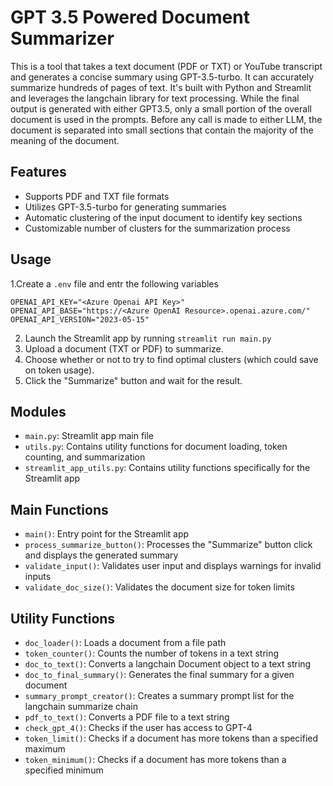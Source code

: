 # **GPT 3.5 Powered Document Summarizer**

This is a tool that takes a text document (PDF or TXT) or YouTube transcript and generates a concise summary using GPT-3.5-turbo. It can accurately summarize hundreds of pages of text. It's built with Python and Streamlit and leverages the langchain library for text processing.
While the final output is generated with either GPT3.5, only a small portion of the overall document is used in the prompts. Before any call is made to either LLM, the document is separated into
small sections that contain the majority of the meaning of the document. 

## Features

- Supports PDF and TXT file formats
- Utilizes GPT-3.5-turbo for generating summaries
- Automatic clustering of the input document to identify key sections
- Customizable number of clusters for the summarization process

## Usage

1.Create a `.env` file and entr the following variables
   
    OPENAI_API_KEY="<Azure Openai API Key>"
    OPENAI_API_BASE="https://<Azure OpenAI Resource>.openai.azure.com/"
    OPENAI_API_VERSION="2023-05-15"
   
2. Launch the Streamlit app by running `streamlit run main.py`
3. Upload a document (TXT or PDF) to summarize.
4. Choose whether or not to try to find optimal clusters (which could save on token usage).
5. Click the "Summarize" button and wait for the result.

## Modules

- `main.py`: Streamlit app main file
- `utils.py`: Contains utility functions for document loading, token counting, and summarization
- `streamlit_app_utils.py`: Contains utility functions specifically for the Streamlit app

## Main Functions

- `main()`: Entry point for the Streamlit app
- `process_summarize_button()`: Processes the "Summarize" button click and displays the generated summary
- `validate_input()`: Validates user input and displays warnings for invalid inputs
- `validate_doc_size()`: Validates the document size for token limits

## Utility Functions

- `doc_loader()`: Loads a document from a file path
- `token_counter()`: Counts the number of tokens in a text string
- `doc_to_text()`: Converts a langchain Document object to a text string
- `doc_to_final_summary()`: Generates the final summary for a given document
- `summary_prompt_creator()`: Creates a summary prompt list for the langchain summarize chain
- `pdf_to_text()`: Converts a PDF file to a text string
- `check_gpt_4()`: Checks if the user has access to GPT-4
- `token_limit()`: Checks if a document has more tokens than a specified maximum
- `token_minimum()`: Checks if a document has more tokens than a specified minimum






